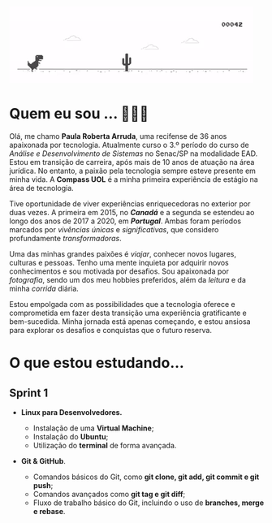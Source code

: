 ![Alt Text](https://github.com/rennanprysthon/rennanprysthon/raw/master/images/gifdino.gif)

# Quem eu sou ... 👩🏻‍💻

Olá, me chamo **Paula Roberta Arruda**, uma recifense de 36 anos apaixonada por tecnologia. Atualmente curso o 3.º período do curso de *Análise e Desenvolvimento de Sistemas* no Senac/SP na modalidade EAD. Estou em transição de carreira, após mais de 10 anos de atuação na área jurídica. No entanto, a paixão pela tecnologia sempre esteve presente em minha vida. A **Compass UOL** é a minha primeira experiência de estágio na área de tecnologia.

Tive oportunidade de viver experiências enriquecedoras no exterior por duas vezes. A primeira em 2015, no _**Canadá**_ e a segunda se estendeu ao longo dos anos de 2017 a 2020, em _**Portugal**_. Ambas foram períodos marcados por _vivências únicas_ e _significativas_, que considero profundamente _transformadoras_.

Uma das minhas grandes paixões é *viajar*, conhecer novos lugares, culturas e pessoas. Tenho uma mente inquieta por adquirir novos conhecimentos e sou motivada por desafios. Sou apaixonada por *fotografia*, sendo um dos meu hobbies preferidos, além da *leitura* e da minha *corrida* diária.

Estou empolgada com as possibilidades que a tecnologia oferece e comprometida em fazer desta transição uma experiência gratificante e bem-sucedida. Minha jornada está apenas começando, e estou ansiosa para explorar os desafios e conquistas que o futuro reserva.


# O que estou estudando...

## Sprint 1

- **Linux para Desenvolvedores.**

    - Instalação de uma **Virtual Machine**;
    - Instalação do **Ubuntu**;
    - Utilização do **terminal** de forma avançada.

- **Git & GitHub**.

    - Comandos básicos do Git, como **git clone, git add, git commit e git push**;
    - Comandos avançados como **git tag e git diff**;
    - Fluxo de trabalho básico do Git, incluindo o uso de **branches, merge e rebase**.
